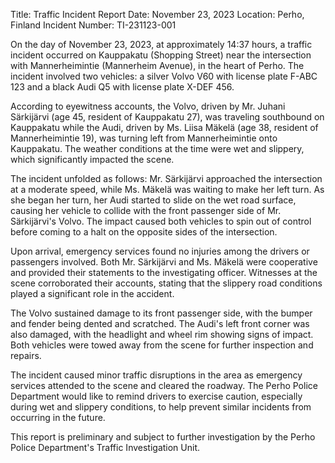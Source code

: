  Title: Traffic Incident Report
Date: November 23, 2023
Location: Perho, Finland
Incident Number: TI-231123-001

On the day of November 23, 2023, at approximately 14:37 hours, a traffic incident occurred on Kauppakatu (Shopping Street) near the intersection with Mannerheimintie (Mannerheim Avenue), in the heart of Perho. The incident involved two vehicles: a silver Volvo V60 with license plate F-ABC 123 and a black Audi Q5 with license plate X-DEF 456.

According to eyewitness accounts, the Volvo, driven by Mr. Juhani Särkijärvi (age 45, resident of Kauppakatu 27), was traveling southbound on Kauppakatu while the Audi, driven by Ms. Liisa Mäkelä (age 38, resident of Mannerheimintie 19), was turning left from Mannerheimintie onto Kauppakatu. The weather conditions at the time were wet and slippery, which significantly impacted the scene.

The incident unfolded as follows: Mr. Särkijärvi approached the intersection at a moderate speed, while Ms. Mäkelä was waiting to make her left turn. As she began her turn, her Audi started to slide on the wet road surface, causing her vehicle to collide with the front passenger side of Mr. Särkijärvi's Volvo. The impact caused both vehicles to spin out of control before coming to a halt on the opposite sides of the intersection.

Upon arrival, emergency services found no injuries among the drivers or passengers involved. Both Mr. Särkijärvi and Ms. Mäkelä were cooperative and provided their statements to the investigating officer. Witnesses at the scene corroborated their accounts, stating that the slippery road conditions played a significant role in the accident.

The Volvo sustained damage to its front passenger side, with the bumper and fender being dented and scratched. The Audi's left front corner was also damaged, with the headlight and wheel rim showing signs of impact. Both vehicles were towed away from the scene for further inspection and repairs.

The incident caused minor traffic disruptions in the area as emergency services attended to the scene and cleared the roadway. The Perho Police Department would like to remind drivers to exercise caution, especially during wet and slippery conditions, to help prevent similar incidents from occurring in the future.

This report is preliminary and subject to further investigation by the Perho Police Department's Traffic Investigation Unit.